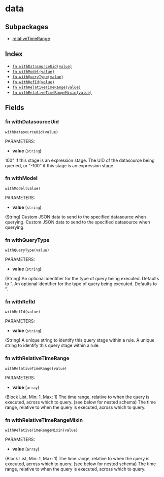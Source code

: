# data



## Subpackages

* [relativeTimeRange](relativeTimeRange.md)

## Index

* [`fn withDatasourceUid(value)`](#fn-withdatasourceuid)
* [`fn withModel(value)`](#fn-withmodel)
* [`fn withQueryType(value)`](#fn-withquerytype)
* [`fn withRefId(value)`](#fn-withrefid)
* [`fn withRelativeTimeRange(value)`](#fn-withrelativetimerange)
* [`fn withRelativeTimeRangeMixin(value)`](#fn-withrelativetimerangemixin)

## Fields

### fn withDatasourceUid

```jsonnet
withDatasourceUid(value)
```

PARAMETERS:

* **value** (`string`)

100" if this stage is an expression stage.
The UID of the datasource being queried, or "-100" if this stage is an expression stage.
### fn withModel

```jsonnet
withModel(value)
```

PARAMETERS:

* **value** (`string`)

(String) Custom JSON data to send to the specified datasource when querying.
Custom JSON data to send to the specified datasource when querying.
### fn withQueryType

```jsonnet
withQueryType(value)
```

PARAMETERS:

* **value** (`string`)

(String) An optional identifier for the type of query being executed. Defaults to “.
An optional identifier for the type of query being executed. Defaults to “.
### fn withRefId

```jsonnet
withRefId(value)
```

PARAMETERS:

* **value** (`string`)

(String) A unique string to identify this query stage within a rule.
A unique string to identify this query stage within a rule.
### fn withRelativeTimeRange

```jsonnet
withRelativeTimeRange(value)
```

PARAMETERS:

* **value** (`array`)

(Block List, Min: 1, Max: 1) The time range, relative to when the query is executed, across which to query. (see below for nested schema)
The time range, relative to when the query is executed, across which to query.
### fn withRelativeTimeRangeMixin

```jsonnet
withRelativeTimeRangeMixin(value)
```

PARAMETERS:

* **value** (`array`)

(Block List, Min: 1, Max: 1) The time range, relative to when the query is executed, across which to query. (see below for nested schema)
The time range, relative to when the query is executed, across which to query.